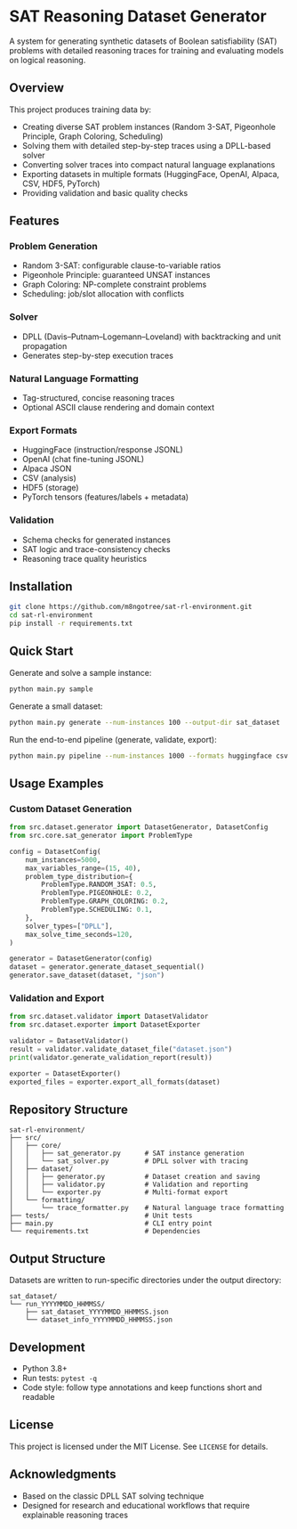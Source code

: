 # SAT Reasoning Dataset Generator

A system for generating synthetic datasets of Boolean satisfiability (SAT) problems with detailed reasoning traces for training and evaluating models on logical reasoning.

## Overview

This project produces training data by:
- Creating diverse SAT problem instances (Random 3-SAT, Pigeonhole Principle, Graph Coloring, Scheduling)
- Solving them with detailed step-by-step traces using a DPLL-based solver
- Converting solver traces into compact natural language explanations
- Exporting datasets in multiple formats (HuggingFace, OpenAI, Alpaca, CSV, HDF5, PyTorch)
- Providing validation and basic quality checks

## Features

### Problem Generation
- Random 3-SAT: configurable clause-to-variable ratios
- Pigeonhole Principle: guaranteed UNSAT instances
- Graph Coloring: NP-complete constraint problems
- Scheduling: job/slot allocation with conflicts

### Solver
- DPLL (Davis–Putnam–Logemann–Loveland) with backtracking and unit propagation
- Generates step-by-step execution traces

### Natural Language Formatting
- Tag-structured, concise reasoning traces
- Optional ASCII clause rendering and domain context

### Export Formats
- HuggingFace (instruction/response JSONL)
- OpenAI (chat fine-tuning JSONL)
- Alpaca JSON
- CSV (analysis)
- HDF5 (storage)
- PyTorch tensors (features/labels + metadata)

### Validation
- Schema checks for generated instances
- SAT logic and trace-consistency checks
- Reasoning trace quality heuristics

## Installation

```bash
git clone https://github.com/m8ngotree/sat-rl-environment.git
cd sat-rl-environment
pip install -r requirements.txt
```

## Quick Start

Generate and solve a sample instance:
```bash
python main.py sample
```

Generate a small dataset:
```bash
python main.py generate --num-instances 100 --output-dir sat_dataset
```

Run the end-to-end pipeline (generate, validate, export):
```bash
python main.py pipeline --num-instances 1000 --formats huggingface csv
```

## Usage Examples

### Custom Dataset Generation
```python
from src.dataset.generator import DatasetGenerator, DatasetConfig
from src.core.sat_generator import ProblemType

config = DatasetConfig(
    num_instances=5000,
    max_variables_range=(15, 40),
    problem_type_distribution={
        ProblemType.RANDOM_3SAT: 0.5,
        ProblemType.PIGEONHOLE: 0.2,
        ProblemType.GRAPH_COLORING: 0.2,
        ProblemType.SCHEDULING: 0.1,
    },
    solver_types=["DPLL"],
    max_solve_time_seconds=120,
)

generator = DatasetGenerator(config)
dataset = generator.generate_dataset_sequential()
generator.save_dataset(dataset, "json")
```

### Validation and Export
```python
from src.dataset.validator import DatasetValidator
from src.dataset.exporter import DatasetExporter

validator = DatasetValidator()
result = validator.validate_dataset_file("dataset.json")
print(validator.generate_validation_report(result))

exporter = DatasetExporter()
exported_files = exporter.export_all_formats(dataset)
```

## Repository Structure

```
sat-rl-environment/
├── src/
│   ├── core/
│   │   ├── sat_generator.py      # SAT instance generation
│   │   └── sat_solver.py         # DPLL solver with tracing
│   ├── dataset/
│   │   ├── generator.py          # Dataset creation and saving
│   │   ├── validator.py          # Validation and reporting
│   │   └── exporter.py           # Multi-format export
│   └── formatting/
│       └── trace_formatter.py    # Natural language trace formatting
├── tests/                        # Unit tests
├── main.py                       # CLI entry point
└── requirements.txt              # Dependencies
```

## Output Structure

Datasets are written to run-specific directories under the output directory:

```
sat_dataset/
└── run_YYYYMMDD_HHMMSS/
    ├── sat_dataset_YYYYMMDD_HHMMSS.json
    └── dataset_info_YYYYMMDD_HHMMSS.json
```

## Development

- Python 3.8+
- Run tests: `pytest -q`
- Code style: follow type annotations and keep functions short and readable

## License

This project is licensed under the MIT License. See `LICENSE` for details.

## Acknowledgments

- Based on the classic DPLL SAT solving technique
- Designed for research and educational workflows that require explainable reasoning traces